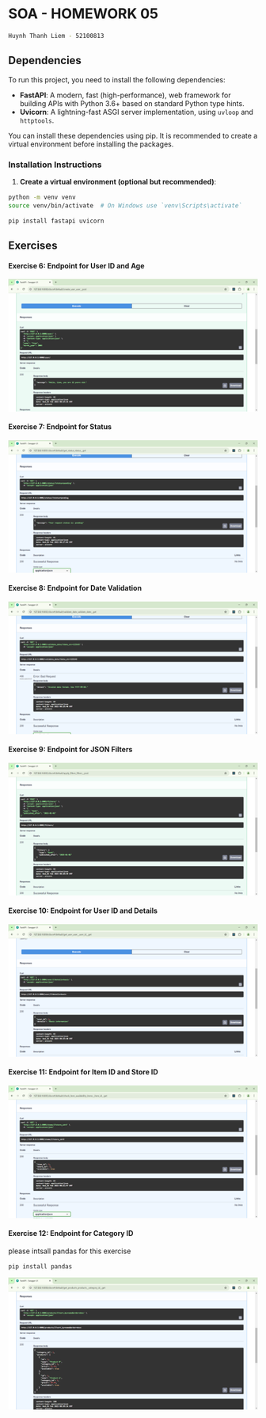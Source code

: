 # SOA - HOMEWORK 05

```sh
Huynh Thanh Liem - 52100813
```

## Dependencies

To run this project, you need to install the following dependencies:

- **FastAPI**: A modern, fast (high-performance), web framework for building APIs with Python 3.6+ based on standard Python type hints.
- **Uvicorn**: A lightning-fast ASGI server implementation, using `uvloop` and `httptools`.

You can install these dependencies using pip. It is recommended to create a virtual environment before installing the packages.

### Installation Instructions

1. **Create a virtual environment (optional but recommended)**:
  ```bash
  python -m venv venv
  source venv/bin/activate  # On Windows use `venv\Scripts\activate`
  ```
  ```sh
  pip install fastapi uvicorn
  ```
## Exercises

#### Exercise 6: Endpoint for User ID and Age

![ex6](images/previews/ex6.png)

#### Exercise 7: Endpoint for Status

![ex7](images/previews/ex7.png)

#### Exercise 8: Endpoint for Date Validation

![ex8](images/previews/ex8.png)

#### Exercise 9: Endpoint for JSON Filters

![ex9](images/previews/ex9.png)

#### Exercise 10: Endpoint for User ID and Details

![ex10](images/previews/ex10.png)

#### Exercise 11: Endpoint for Item ID and Store ID

![ex11](images/previews/ex11.png)

#### Exercise 12: Endpoint for Category ID

please intsall pandas for this exercise

```sh
pip install pandas
```

![ex12](images/previews/ex12.png)